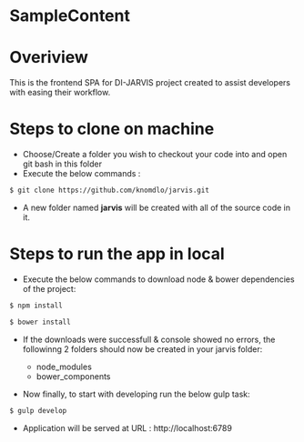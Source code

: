 # SampleContent
Overiview
=============================
This is the frontend SPA for DI-JARVIS project created to assist developers with easing their workflow.

# Steps to clone on machine

- Choose/Create a folder you wish to checkout your code into and open git bash in this folder
- Execute the below commands :

```sh
$ git clone https://github.com/knomdlo/jarvis.git
```
- A new folder named **jarvis** will be created with all of the source code in it.

# Steps to run the app in local

- Execute the below commands to download node & bower dependencies of the project:

```sh
$ npm install
```
```sh
$ bower install
```
- If the downloads were successfull & console showed no errors, the followinng 2 folders should now be created in your jarvis folder:
  - node_modules
  - bower_components
 
- Now finally, to start with developing run the below gulp task:
```sh
$ gulp develop
```

- Application will be served at URL : http://localhost:6789
